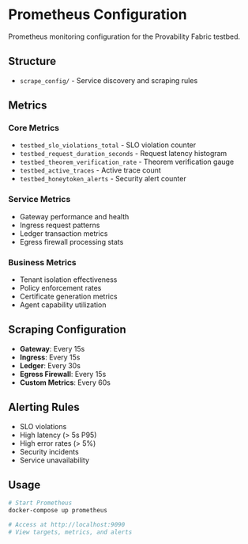 # Prometheus Configuration

Prometheus monitoring configuration for the Provability Fabric testbed.

## Structure

- `scrape_config/` - Service discovery and scraping rules

## Metrics

### Core Metrics
- `testbed_slo_violations_total` - SLO violation counter
- `testbed_request_duration_seconds` - Request latency histogram
- `testbed_theorem_verification_rate` - Theorem verification gauge
- `testbed_active_traces` - Active trace count
- `testbed_honeytoken_alerts` - Security alert counter

### Service Metrics
- Gateway performance and health
- Ingress request patterns
- Ledger transaction metrics
- Egress firewall processing stats

### Business Metrics
- Tenant isolation effectiveness
- Policy enforcement rates
- Certificate generation metrics
- Agent capability utilization

## Scraping Configuration

- **Gateway**: Every 15s
- **Ingress**: Every 15s
- **Ledger**: Every 30s
- **Egress Firewall**: Every 15s
- **Custom Metrics**: Every 60s

## Alerting Rules

- SLO violations
- High latency (> 5s P95)
- High error rates (> 5%)
- Security incidents
- Service unavailability

## Usage

```bash
# Start Prometheus
docker-compose up prometheus

# Access at http://localhost:9090
# View targets, metrics, and alerts
```
